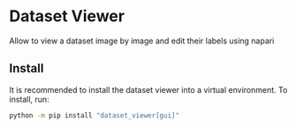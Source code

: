 # Dataset Viewer

Allow to view a dataset image by image and edit their labels using napari

## Install

It is recommended to install the dataset viewer into a virtual environment. To install, run: 

```sh
python -m pip install "dataset_viewer[gui]"
```
